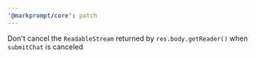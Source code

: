 ```yaml
---
'@markprompt/core': patch
---
```


Don't cancel the `ReadableStream` returned by `res.body.getReader()` when `submitChat` is canceled
